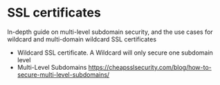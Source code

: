 # SSL certificates


In-depth guide on multi-level subdomain security, and the use cases for wildcard and multi-domain wildcard SSL certificates
- Wildcard SSL certificate. A Wildcard will only secure one subdomain level
- Multi-Level Subdomains
https://cheapsslsecurity.com/blog/how-to-secure-multi-level-subdomains/